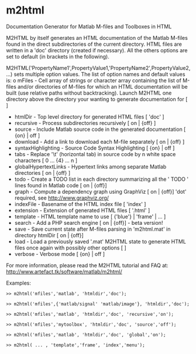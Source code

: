 # m2html
Documentation Generator for Matlab M-files and Toolboxes in HTML

M2HTML by itself generates an HTML documentation of the Matlab M-files found
 in the direct subdirectories of the current directory. HTML files are 
 written in a 'doc' directory (created if necessary). All the others options
 are set to default (in brackets in the following).
 
 M2HTML('PropertyName1',PropertyValue1,'PropertyName2',PropertyValue2,...)
 sets multiple option values. The list of option names and default values is:
 o mFiles - Cell array of strings or character array containing the
 list of M-files and/or directories of M-files for which an HTML
 documentation will be built (use relative paths without backtracking).
 Launch M2HTML one directory above the directory your wanting to
 generate documentation for [ <all direct subdirectories> ]
 
* htmlDir - Top level directory for generated HTML files [ 'doc' ]
* recursive - Process subdirectories recursively [ on | {off} ]
* source - Include Matlab source code in the generated documentation  [ {on} | off ]
* download - Add a link to download each M-file separately [ on | {off} ]
* syntaxHighlighting - Source Code Syntax Highlighting [ {on} | off ]
* tabs - Replace '\t' (horizontal tab) in source code by n white space  characters [ 0 ... {4} ... n ]
* globalHypertextLinks - Hypertext links among separate Matlab  directories [ on | {off} ]
* todo - Create a TODO list in each directory summarizing all the  ' TODO ' lines found in Matlab code [ on | {off}]
* graph - Compute a dependency graph using GraphViz [ on | {off}]  'dot' required, see <http://www.graphviz.org/>
* indexFile - Basename of the HTML index file [ 'index' ]
* extension - Extension of generated HTML files [ '.html' ]
* template - HTML template name to use [ {'blue'} | 'frame' | ... ]
* search - Add a PHP search engine [ on | {off}] - beta version!
* save - Save current state after M-files parsing in 'm2html.mat'  in directory htmlDir [ on | {off}]
* load - Load a previously saved '.mat' M2HTML state to generate HTML  files once again with possibly other options [ <none> ]
* verbose - Verbose mode [ {on} | off ]

 For more information, please read the M2HTML tutorial and FAQ at:
 <http://www.artefact.tk/software/matlab/m2html/>

 Examples:
 ```
 >> m2html('mfiles','matlab', 'htmldir','doc');
 
 >> m2html('mfiles',{'matlab/signal' 'matlab/image'}, 'htmldir','doc');
 
 >> m2html('mfiles','matlab', 'htmldir','doc', 'recursive','on');
 
 >> m2html('mfiles','mytoolbox', 'htmldir','doc', 'source','off');
 
 >> m2html('mfiles','matlab', 'htmldir','doc', 'global','on');
 
 >> m2html( ... , 'template','frame', 'index','menu');
 ```

